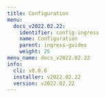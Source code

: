 ```yaml
---
title: Configuration
menu:
  docs_v2022.02.22:
    identifier: config-ingress
    name: Configuration
    parent: ingress-guides
    weight: 25
menu_name: docs_v2022.02.22
info:
  cli: v0.0.6
  installer: v2022.02.22
  version: v2022.02.22
---
```


